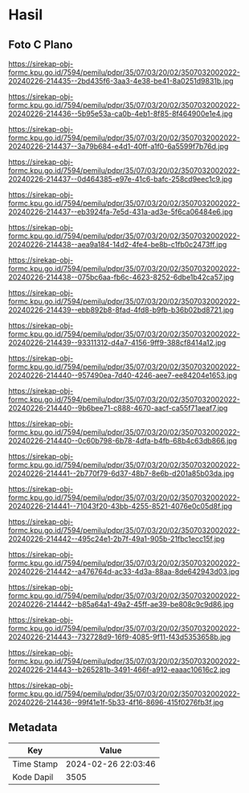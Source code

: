 # Hasil

## Foto C Plano

https://sirekap-obj-formc.kpu.go.id/7594/pemilu/pdpr/35/07/03/20/02/3507032002022-20240226-214435--2bd435f6-3aa3-4e38-be41-8a0251d9831b.jpg

https://sirekap-obj-formc.kpu.go.id/7594/pemilu/pdpr/35/07/03/20/02/3507032002022-20240226-214436--5b95e53a-ca0b-4eb1-8f85-8f464900e1e4.jpg

https://sirekap-obj-formc.kpu.go.id/7594/pemilu/pdpr/35/07/03/20/02/3507032002022-20240226-214437--3a79b684-e4d1-40ff-a1f0-6a5599f7b76d.jpg

https://sirekap-obj-formc.kpu.go.id/7594/pemilu/pdpr/35/07/03/20/02/3507032002022-20240226-214437--0d464385-e97e-41c6-bafc-258cd9eec1c9.jpg

https://sirekap-obj-formc.kpu.go.id/7594/pemilu/pdpr/35/07/03/20/02/3507032002022-20240226-214437--eb3924fa-7e5d-431a-ad3e-5f6ca06484e6.jpg

https://sirekap-obj-formc.kpu.go.id/7594/pemilu/pdpr/35/07/03/20/02/3507032002022-20240226-214438--aea9a184-14d2-4fe4-be8b-c1fb0c2473ff.jpg

https://sirekap-obj-formc.kpu.go.id/7594/pemilu/pdpr/35/07/03/20/02/3507032002022-20240226-214438--075bc6aa-fb6c-4623-8252-6dbe1b42ca57.jpg

https://sirekap-obj-formc.kpu.go.id/7594/pemilu/pdpr/35/07/03/20/02/3507032002022-20240226-214439--ebb892b8-8fad-4fd8-b9fb-b36b02bd8721.jpg

https://sirekap-obj-formc.kpu.go.id/7594/pemilu/pdpr/35/07/03/20/02/3507032002022-20240226-214439--93311312-d4a7-4156-9ff9-388cf8414a12.jpg

https://sirekap-obj-formc.kpu.go.id/7594/pemilu/pdpr/35/07/03/20/02/3507032002022-20240226-214440--957490ea-7d40-4246-aee7-ee84204e1653.jpg

https://sirekap-obj-formc.kpu.go.id/7594/pemilu/pdpr/35/07/03/20/02/3507032002022-20240226-214440--9b6bee71-c888-4670-aacf-ca55f71aeaf7.jpg

https://sirekap-obj-formc.kpu.go.id/7594/pemilu/pdpr/35/07/03/20/02/3507032002022-20240226-214440--0c60b798-6b78-4dfa-b4fb-68b4c63db866.jpg

https://sirekap-obj-formc.kpu.go.id/7594/pemilu/pdpr/35/07/03/20/02/3507032002022-20240226-214441--2b770f79-6d37-48b7-8e6b-d201a85b03da.jpg

https://sirekap-obj-formc.kpu.go.id/7594/pemilu/pdpr/35/07/03/20/02/3507032002022-20240226-214441--71043f20-43bb-4255-8521-4076e0c05d8f.jpg

https://sirekap-obj-formc.kpu.go.id/7594/pemilu/pdpr/35/07/03/20/02/3507032002022-20240226-214442--495c24e1-2b7f-49a1-905b-21fbc1ecc15f.jpg

https://sirekap-obj-formc.kpu.go.id/7594/pemilu/pdpr/35/07/03/20/02/3507032002022-20240226-214442--a476764d-ac33-4d3a-88aa-8de642943d03.jpg

https://sirekap-obj-formc.kpu.go.id/7594/pemilu/pdpr/35/07/03/20/02/3507032002022-20240226-214442--b85a64a1-49a2-45ff-ae39-be808c9c9d86.jpg

https://sirekap-obj-formc.kpu.go.id/7594/pemilu/pdpr/35/07/03/20/02/3507032002022-20240226-214443--732728d9-16f9-4085-9f11-f43d5353658b.jpg

https://sirekap-obj-formc.kpu.go.id/7594/pemilu/pdpr/35/07/03/20/02/3507032002022-20240226-214443--b265281b-3491-466f-a912-eaaac10616c2.jpg

https://sirekap-obj-formc.kpu.go.id/7594/pemilu/pdpr/35/07/03/20/02/3507032002022-20240226-214436--99f41e1f-5b33-4f16-8696-415f0276fb3f.jpg


## Metadata

| Key        | Value               |
| ---------- | ------------------- |
| Time Stamp | 2024-02-26 22:03:46 |
| Kode Dapil | 3505                |




